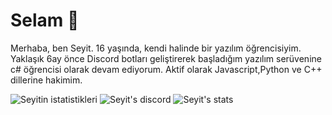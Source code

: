 # Selam 👋
Merhaba, ben Seyit. 16 yaşında, kendi halinde bir yazılım öğrencisiyim.                   
Yaklaşık 6ay önce Discord botları geliştirerek başladığım yazılım serüvenine c#
öğrencisi olarak devam ediyorum. Aktif olarak Javascript,Python ve C++ dillerine
hakimim.

![Seyitin istatistikleri](https://github-readme-stats.vercel.app/api?username=Seyitq&show_icons=true&theme=radical)
![Seyit's discord](https://lanyard-profile-readme.vercel.app/api/514818551287119888)
![Seyit's stats](https://github-readme-stats.vercel.app/api/top-langs/?username=Seyitq&layout=compact&theme=tokyonight)
